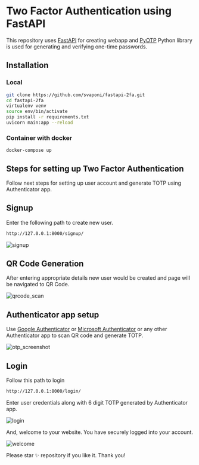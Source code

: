 # Two Factor Authentication using FastAPI

This repository uses [FastAPI](https://fastapi.tiangolo.com) for creating webapp and [PyOTP](https://pypi.org/project/pyotp/) Python library is used for generating and verifying one-time passwords.

## Installation

### Local
```sh
git clone https://github.com/svaponi/fastapi-2fa.git
cd fastapi-2fa
virtualenv venv 
source env/bin/activate 
pip install -r requirements.txt
uvicorn main:app --reload
```

### Container with docker
```
docker-compose up
```

## Steps for setting up Two Factor Authentication

Follow next steps for setting up user account and generate TOTP using Authenticator app.

## Signup
Enter the following path to create new user.
```sh
http://127.0.0.1:8000/signup/
```
![signup](https://user-images.githubusercontent.com/30258541/161042216-e2aa8a50-4dd3-4629-98d6-b1152705459d.png)

## QR Code Generation
After entering appropriate details new user would be created and page will be navigated to QR Code.

![qrcode_scan](https://user-images.githubusercontent.com/30258541/161043010-f698cb41-317a-4b61-801f-ceeb1c5674c8.png)

## Authenticator app setup

Use [Google Authenticator](https://play.google.com/store/apps/details?id=com.google.android.apps.authenticator2&hl=en_IN&gl=US) or [Microsoft Authenticator](https://play.google.com/store/apps/details?id=com.azure.authenticator&hl=en_IN&gl=US) or any other Authenticator app to scan QR code and generate TOTP.

![otp_screenshot](https://user-images.githubusercontent.com/30258541/161052537-ad536b1e-8c67-4fa8-88fe-31ab7ebb5b12.png)

## Login
Follow this path to login 
```sh
http://127.0.0.1:8000/login/
```

Enter user credentials along with 6 digit TOTP generated by Authenticator app.

![login](https://user-images.githubusercontent.com/30258541/161044503-d2497b0b-ab8a-4e4c-a50b-f2077010ea74.png)

And, welcome to your website. You have securely logged into your account.

![welcome](https://user-images.githubusercontent.com/30258541/161050065-aa4ece5f-2975-4b1f-8404-26d96db670f3.png)

Please star ✨ repository if you like it. Thank you!
